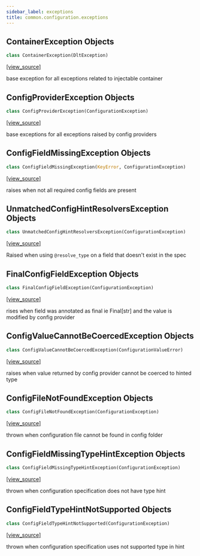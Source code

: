 ```yaml
---
sidebar_label: exceptions
title: common.configuration.exceptions
---
```


## ContainerException Objects

```python
class ContainerException(DltException)
```

[[view_source]](https://github.com/dlt-hub/dlt/blob/e9c9ecfa8a644fdb516dd74aabca3bf75bafb154/dlt/common/configuration/exceptions.py#L23)

base exception for all exceptions related to injectable container

## ConfigProviderException Objects

```python
class ConfigProviderException(ConfigurationException)
```

[[view_source]](https://github.com/dlt-hub/dlt/blob/e9c9ecfa8a644fdb516dd74aabca3bf75bafb154/dlt/common/configuration/exceptions.py#L29)

base exceptions for all exceptions raised by config providers

## ConfigFieldMissingException Objects

```python
class ConfigFieldMissingException(KeyError, ConfigurationException)
```

[[view_source]](https://github.com/dlt-hub/dlt/blob/e9c9ecfa8a644fdb516dd74aabca3bf75bafb154/dlt/common/configuration/exceptions.py#L43)

raises when not all required config fields are present

## UnmatchedConfigHintResolversException Objects

```python
class UnmatchedConfigHintResolversException(ConfigurationException)
```

[[view_source]](https://github.com/dlt-hub/dlt/blob/e9c9ecfa8a644fdb516dd74aabca3bf75bafb154/dlt/common/configuration/exceptions.py#L93)

Raised when using `@resolve_type` on a field that doesn't exist in the spec

## FinalConfigFieldException Objects

```python
class FinalConfigFieldException(ConfigurationException)
```

[[view_source]](https://github.com/dlt-hub/dlt/blob/e9c9ecfa8a644fdb516dd74aabca3bf75bafb154/dlt/common/configuration/exceptions.py#L110)

rises when field was annotated as final ie Final[str] and the value is modified by config provider

## ConfigValueCannotBeCoercedException Objects

```python
class ConfigValueCannotBeCoercedException(ConfigurationValueError)
```

[[view_source]](https://github.com/dlt-hub/dlt/blob/e9c9ecfa8a644fdb516dd74aabca3bf75bafb154/dlt/common/configuration/exceptions.py#L119)

raises when value returned by config provider cannot be coerced to hinted type

## ConfigFileNotFoundException Objects

```python
class ConfigFileNotFoundException(ConfigurationException)
```

[[view_source]](https://github.com/dlt-hub/dlt/blob/e9c9ecfa8a644fdb516dd74aabca3bf75bafb154/dlt/common/configuration/exceptions.py#L141)

thrown when configuration file cannot be found in config folder

## ConfigFieldMissingTypeHintException Objects

```python
class ConfigFieldMissingTypeHintException(ConfigurationException)
```

[[view_source]](https://github.com/dlt-hub/dlt/blob/e9c9ecfa8a644fdb516dd74aabca3bf75bafb154/dlt/common/configuration/exceptions.py#L148)

thrown when configuration specification does not have type hint

## ConfigFieldTypeHintNotSupported Objects

```python
class ConfigFieldTypeHintNotSupported(ConfigurationException)
```

[[view_source]](https://github.com/dlt-hub/dlt/blob/e9c9ecfa8a644fdb516dd74aabca3bf75bafb154/dlt/common/configuration/exceptions.py#L159)

thrown when configuration specification uses not supported type in hint

